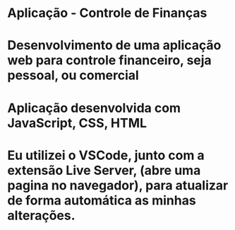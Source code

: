 ﻿# Aplicação - Controle de Finanças

# Desenvolvimento de uma aplicação web para controle financeiro, seja pessoal, ou comercial

# Aplicação desenvolvida com JavaScript, CSS, HTML
#
# Eu utilizei o VSCode, junto com a extensão Live Server, (abre uma pagina no navegador), para atualizar de forma automática as minhas alterações.
